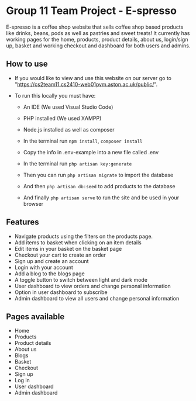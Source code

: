# Group 11 Team Project - E-spresso

E-spresso is a coffee shop website that sells coffee shop based products like drinks, beans, pods as well as pastries and sweet treats! It currently has working pages for the home, products, product details, about us, login/sign up, basket and working checkout and dashboard for both users and admins.

## How to use

- If you would like to view and use this website on our server go to "https://cs2team11.cs2410-web01pvm.aston.ac.uk/public/".

- To run this locally you must have:
	- An IDE (We used Visual Studio Code)
	- PHP installed (We used XAMPP)
	- Node.js installed as well as composer

	- In the terminal run `npm install`, `composer install`
	- Copy the info in .env-example into a new file called .env
	- In the terminal run `php artisan key:generate`
	- Then you can run `php artisan migrate` to import the database
	- And then `php artisan db:seed` to add products to the database
	- And finally `php artisan serve` to run the site and be used in your browser

## Features

- Navigate products using the filters on the products page.
- Add items to basket when clicking on an item details
- Edit items in your basket on the basket page
- Checkout your cart to create an order
- Sign up and create an account
- Login with your account 
- Add a blog to the blogs page
- A toggle button to switch between light and dark mode
- User dashboard to view orders and change personal information
- Option in user dashboard to subscribe 
- Admin dashboard to view all users and change personal information

## Pages available

- Home
- Products
- Product details
- About us
- Blogs
- Basket
- Checkout
- Sign up
- Log in
- User dashboard
- Admin dashboard
